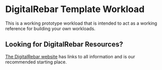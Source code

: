 # DigitalRebar Template Workload

This is a working prototype workload that is intended to act as a working reference for building your own workloads.

## Looking for DigitalRebar Resources?

[The DigitalRebar website](http://rebar.digital) has links to all information and is our recommended starting place.

